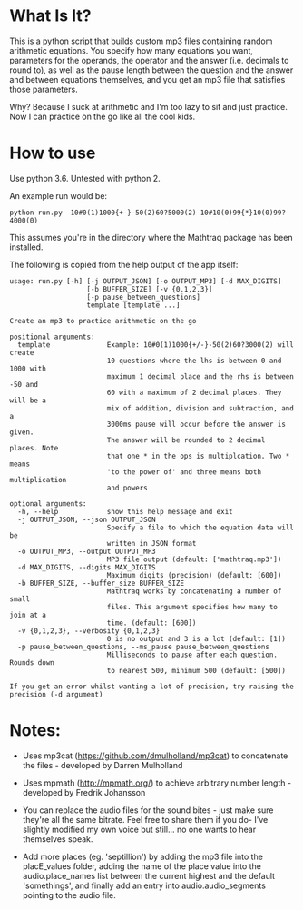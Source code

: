# What Is It?

This is a python script that builds custom mp3 files containing random arithmetic equations. You specify how
many equations you want, parameters for the operands, the operator and the answer (i.e. decimals to round to), as well as
the pause length between the question and the answer and between equations themselves, and you get an mp3 file that satisfies those parameters.

Why? Because I suck at arithmetic and I'm too lazy to sit and just practice. Now I can practice on the go like all the cool kids.


# How to use

Use python 3.6. Untested with python 2. 

An example run would be:

```
python run.py  10#0(1)1000{+-}-50(2)60?5000(2) 10#10(0)99{*}10(0)99?4000(0)
```
This assumes you're in the directory where the Mathtraq package has been installed.


The following is copied from the help output of the app itself:

```
usage: run.py [-h] [-j OUTPUT_JSON] [-o OUTPUT_MP3] [-d MAX_DIGITS]
                   [-b BUFFER_SIZE] [-v {0,1,2,3}]
                   [-p pause_between_questions]
                   template [template ...]

Create an mp3 to practice arithmetic on the go

positional arguments:
  template              Example: 10#0(1)1000{+/-}-50(2)60?3000(2) will create
                        10 questions where the lhs is between 0 and 1000 with
                        maximum 1 decimal place and the rhs is between -50 and
                        60 with a maximum of 2 decimal places. They will be a
                        mix of addition, division and subtraction, and a
                        3000ms pause will occur before the answer is given.
                        The answer will be rounded to 2 decimal places. Note
                        that one * in the ops is multiplcation. Two * means
                        'to the power of' and three means both multiplication
                        and powers

optional arguments:
  -h, --help            show this help message and exit
  -j OUTPUT_JSON, --json OUTPUT_JSON
                        Specify a file to which the equation data will be
                        written in JSON format
  -o OUTPUT_MP3, --output OUTPUT_MP3
                        MP3 file output (default: ['mathtraq.mp3'])
  -d MAX_DIGITS, --digits MAX_DIGITS
                        Maximum digits (precision) (default: [600])
  -b BUFFER_SIZE, --buffer_size BUFFER_SIZE
                        Mathtraq works by concatenating a number of small
                        files. This argument specifies how many to join at a
                        time. (default: [600])
  -v {0,1,2,3}, --verbosity {0,1,2,3}
                        0 is no output and 3 is a lot (default: [1])
  -p pause_between_questions, --ms_pause pause_between_questions
                        Milliseconds to pause after each question. Rounds down
                        to nearest 500, minimum 500 (default: [500])

If you get an error whilst wanting a lot of precision, try raising the
precision (-d argument)
```

# Notes:

* Uses mp3cat (https://github.com/dmulholland/mp3cat) to concatenate the files - developed by Darren Mulholland

* Uses mpmath (http://mpmath.org/) to achieve arbitrary number length - developed by Fredrik Johansson

* You can replace the audio files for the sound bites - just make sure they're all the same bitrate. Feel free to share them if you do- I've slightly modified my own voice but still... no one wants to hear themselves speak.

* Add more places (eg. 'septillion') by adding the mp3 file into the placE_values folder, adding the name of the place value into the audio.place_names list between the current highest and the default 'somethings', and finally add an entry into audio.audio_segments pointing to the audio file.